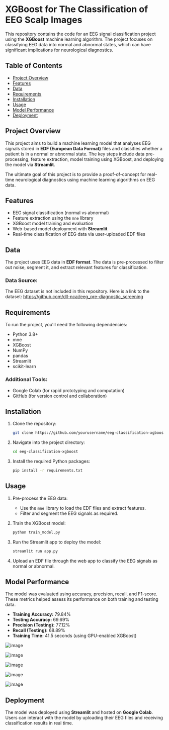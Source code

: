 # XGBoost for The Classification of EEG Scalp Images

This repository contains the code for an EEG signal classification project using the **XGBoost** machine learning algorithm. The project focuses on classifying EEG data into normal and abnormal states, which can have significant implications for neurological diagnostics.

## Table of Contents
- [Project Overview](#project-overview)
- [Features](#features)
- [Data](#data)
- [Requirements](#requirements)
- [Installation](#installation)
- [Usage](#usage)
- [Model Performance](#model-performance)
- [Deployment](#deployment)

## Project Overview
This project aims to build a machine learning model that analyses EEG signals stored in **EDF (European Data Format)** files and classifies whether a patient is in a normal or abnormal state. The key steps include data pre-processing, feature extraction, model training using XGBoost, and deploying the model via **Streamlit**.

The ultimate goal of this project is to provide a proof-of-concept for real-time neurological diagnostics using machine learning algorithms on EEG data.

## Features
- EEG signal classification (normal vs abnormal)
- Feature extraction using the `mne` library
- XGBoost model training and evaluation
- Web-based model deployment with **Streamlit**
- Real-time classification of EEG data via user-uploaded EDF files

## Data
The project uses EEG data in **EDF format**. The data is pre-processed to filter out noise, segment it, and extract relevant features for classification. 

### Data Source:
The EEG dataset is not included in this repository. Here is a link to the dataset: https://github.com/dll-ncai/eeg_pre-diagnostic_screening

## Requirements
To run the project, you'll need the following dependencies:

- Python 3.8+
- mne
- XGBoost
- NumPy
- pandas
- Streamlit
- scikit-learn

### Additional Tools:
- Google Colab (for rapid prototyping and computation)
- GitHub (for version control and collaboration)

## Installation
1. Clone the repository:
   ```bash
   git clone https://github.com/yourusername/eeg-classification-xgboost.git
   ```
2. Navigate into the project directory:
   ```bash
   cd eeg-classification-xgboost
   ```
3. Install the required Python packages:
   ```bash
   pip install -r requirements.txt
   ```

## Usage
1. Pre-process the EEG data:
   - Use the `mne` library to load the EDF files and extract features.
   - Filter and segment the EEG signals as required.

2. Train the XGBoost model:
   ```bash
   python train_model.py
   ```

3. Run the Streamlit app to deploy the model:
   ```bash
   streamlit run app.py
   ```

4. Upload an EDF file through the web app to classify the EEG signals as normal or abnormal.

## Model Performance

The model was evaluated using accuracy, precision, recall, and F1-score. These metrics helped assess its performance on both training and testing data.

- **Training Accuracy:** 79.84%
- **Testing Accuracy:** 69.69%
- **Precision (Testing):** 77.12%
- **Recall (Testing):** 68.89%
- **Training Time:** 41.5 seconds (using GPU-enabled XGBoost)

![image](https://github.com/user-attachments/assets/60d6e7ac-6043-4cce-8d73-b4bb3ddedca6)

![image](https://github.com/user-attachments/assets/8a87d3cd-13c8-4093-9834-23f5b2a4dead)

![image](https://github.com/user-attachments/assets/bfdfa37b-c9b2-4072-a87c-25531880297f)

![image](https://github.com/user-attachments/assets/64e442cc-5877-4dd8-b579-9cd1b4ec54d4)

![image](https://github.com/user-attachments/assets/f04b6007-d9f0-413b-91ef-230a17cd9059)

## Deployment
The model was deployed using **Streamlit** and hosted on **Google Colab**. Users can interact with the model by uploading their EEG files and receiving classification results in real time.


